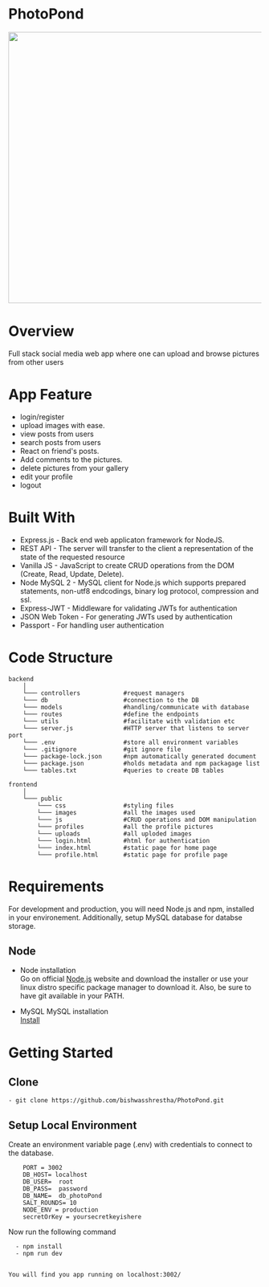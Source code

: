 # PhotoPond   
    
  <img src="https://github.com/bishwasshrestha/PhotoPond/blob/main/demo/photopond1.gif" height="540"/>
  
# Overview
Full stack social media web app where one can upload and browse pictures from other users

# App Feature
  - login/register
  - upload images with ease.  
  - view posts from users
  - search posts from users
  - React on friend's posts.
  - Add comments to the pictures.
  - delete pictures from your gallery
  - edit your profile 
  - logout
  
# Built With 
  - Express.js - Back end web applicaton framework for NodeJS.
  - REST API - The server will transfer to the client a representation of the state of the requested resource
  - Vanilla JS - JavaScript to create CRUD operations from the DOM (Create, Read, Update, Delete).
  - Node MySQL 2 - MySQL client for Node.js which supports prepared statements, non-utf8 endcodings, binary log protocol, compression and ssl.
  - Express-JWT - Middleware for validating JWTs for authentication
  - JSON Web Token - For generating JWTs used by authentication
  - Passport - For handling user authentication

# Code Structure

    backend
        │
        └─── controllers            #request managers
        └─── db                     #connection to the DB
        └─── models                 #handling/communicate with database
        └─── routes                 #define the endpoints
        └─── utils                  #facilitate with validation etc
        └─── server.js              #HTTP server that listens to server port
        └─── .env                   #store all environment variables
        └─── .gitignore             #git ignore file
        └─── package-lock.json      #npm automatically generated document
        └─── package.json           #holds metadata and npm packagage list
        └─── tables.txt             #queries to create DB tables

    frontend
        │
        └─── public
            └─── css                #styling files
            └─── images             #all the images used
            └─── js                 #CRUD operations and DOM manipulation
            └─── profiles           #all the profile pictures
            └─── uploads            #all uploded images
            └─── login.html         #html for authentication
            └─── index.html         #static page for home page
            └─── profile.html       #static page for profile page
            


# Requirements
For development and production, you will need Node.js and npm, installed in your environement. Additionally, setup MySQL database for databse storage.

  ## Node 
  
   - Node installation    
      Go on official [Node.js](https://nodejs.org/) website and download the installer or use your linux distro specific package manager to download it. Also, be sure to have git                   available in your PATH.

  - MySQL
      MySQL installation        
        [Install](https://dev.mysql.com/doc/mysql-installation-excerpt/8.0/en/windows-install-archive.html)

# Getting Started

  ## Clone
    - git clone https://github.com/bishwasshrestha/PhotoPond.git    
  
  ## Setup Local Environment 
    
  Create an environment variable page (.env) with credentials to connect to the database.
        
        PORT = 3002
        DB_HOST= localhost
        DB_USER=  root
        DB_PASS=  password
        DB_NAME=  db_photoPond
        SALT_ROUNDS= 10
        NODE_ENV = production
        secretOrKey = yoursecretkeyishere
  
  Now run the following command 
  
      - npm install
      - npm run dev
      
      
    You will find you app running on localhost:3002/
